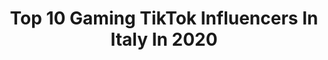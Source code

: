---
title: Top 10 Gaming TikTok Influencers In Italy In 2020
description: >-
  Find top gaming TikTok influencers in Italy in 2020. Most popular hashtags: #gaming #gamer #twitch #perte.
platform: TikTok
hits: 47
text_top: Identify the best TikTok profiles on inBeat.
text_bottom: inBeat holds 47 TikTok influencers like this in Italy for you to work with.
profiles:
  - username: "pczero"
    fullname: >-
      Dario di PCZERO
    bio: >-
      Pro PC Gaming Builder 🕹️ Condivido dritte sui Computer 🖱️ Vuoi un PC Top? 🤔⬇️
    location: "Italy"
    followers: 81600
    engagement: 852
    commentsToLikes: 0.033123
    id: ck9nfp2uuem520j78q48voyip
    verified: false
    hashtags: "#pczero, #gaming, #pcgaming, #gamingpc"
  - username: "dragostino"
    fullname: >-
      Dragostino
    bio: >-
      Per il momento ho preso una pausa da Twitch e dal Gaming.
    location: "Italy"
    followers: 2064
    engagement: 601
    commentsToLikes: 0.057726
    id: ck9evoyzyjk290j78ichc5f9a
    verified: false
    hashtags: "#italia, #twitchitaly, #valorantitaly, #valorantita"
  - username: "vanciox_tv"
    fullname: >-
      VancioX🧡🔥
    bio: >-
      Dm for collab⬆️🧡 Secondo profilo👇🏻
    location: "Italy"
    followers: 86700
    engagement: 1783
    commentsToLikes: 0.067928
    id: ckbfh64n0chi80j23l207i4ik
    verified: false
    hashtags: "#twitchitalia, #twitchitaly, #viraleita, #gamingpertutti"
  - username: "il_manuuu"
    fullname: >-
      Il manuuu
    bio: >-
      
    location: "Italy"
    followers: 17900
    engagement: 1718
    commentsToLikes: 0.833333
    id: ckdcdzi82jz0y0j23d44emc35
    verified: false
    hashtags: ""
  - username: "chillingsky"
    fullname: >-
      ChillingSKY
    bio: >-
      🟣 Twitch streamer 》twitch.tv/chillingsky 》Live ogni sera alle 21:00
    location: "Italy"
    followers: 2728
    engagement: 1487
    commentsToLikes: 0.078260
    id: ckc36b5adv8y30j237rh5whss
    verified: false
    hashtags: "#twitch, #gtaonline, #funnymoment, #gta5"
  - username: "angolodelgameplay"
    fullname: >-
      angolodelgameplay
    bio: >-
      Sognamo in cammellese ♥️
    location: "Italy"
    followers: 33400
    engagement: 1388
    commentsToLikes: 0.063609
    id: ck9evoxgejjhx0j78upjcusum
    verified: false
    hashtags: "#angolodelgameplay, #gamingvideos, #halloween, #tiktokvideogiochi"
  - username: "stevechelios"
    fullname: >-
      Steve Chelios
    bio: >-
      Bologna 💬comics 🎬cinema 📺serie Tv Entrate in Comics Society su Instagram!
    location: "Italy"
    followers: 9279
    engagement: 626
    commentsToLikes: 0.082180
    id: cka884m6m9pai0i780mz57e9s
    verified: false
    hashtags: "#gamer, #anime, #pc, #geek"
  - username: "bobomartini"
    fullname: >-
      BoboMartini🇮🇹
    bio: >-
      Lv. 23 / Fiumicino🇮🇹 directbobomartini@gmail.com No Edit Transitioner🔂
    location: "Italy"
    followers: 35400
    engagement: 1020
    commentsToLikes: 0.047548
    id: cka6natjkal1h0i7849bos2g1
    verified: true
    hashtags: "#twitchitalia, #italy, #trend, #twitch"
  - username: "missaciddoll"
    fullname: >-
      MissAcidDoll
    bio: >-
      ✨Bea / Brescia / 21 anni / gamer / otaku / nerd / LG(B)T+✨ ✨Aspirante streamer✨
    location: "Italy"
    followers: 8169
    engagement: 1706
    commentsToLikes: 0.026450
    id: ckamwy2vnan8r0i785baf3szq
    verified: false
    hashtags: "#otaku, #anime, #fyp, #nerd"
  - username: "pvcciii"
    fullname: >-
      Matteucci Nicola
    bio: >-
      IG"michiamanopucci"
    location: "Italy"
    followers: 2483
    engagement: 748
    commentsToLikes: 0.061852
    id: ckdi7811890j40j238nvhwy2i
    verified: false
    hashtags: "#creative, #creativewarrior, #pcplayer, #fortnitebattleroyale"
---